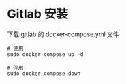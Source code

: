 # Gitlab 安装

下载 gitlab 的 docker-compose.yml 文件

```shell
# 使用
sudo docker-compose up -d

# 停用
sudo docker-compose down
```

